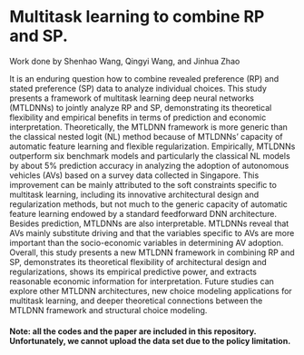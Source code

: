 # Multitask learning to combine RP and SP.
Work done by Shenhao Wang, Qingyi Wang, and Jinhua Zhao

It is an enduring question how to combine revealed preference (RP) and stated preference (SP) data to analyze individual choices. This study presents a framework of multitask learning deep neural networks (MTLDNNs) to jointly analyze RP and SP, demonstrating its theoretical flexibility and empirical benefits in terms of prediction and economic interpretation. Theoretically, the MTLDNN framework is more generic than the classical nested logit (NL) method because of MTLDNNs’ capacity of automatic feature learning and flexible regularization. Empirically, MTLDNNs outperform six benchmark models and particularly the classical NL models by about 5% prediction accuracy in analyzing the adoption of autonomous vehicles (AVs) based on a survey data collected in Singapore. This improvement can be mainly attributed to the soft constraints specific to multitask learning, including its innovative architectural design and regularization methods, but not much to the generic capacity of automatic feature learning endowed by a standard feedforward DNN architecture. Besides prediction, MTLDNNs are also interpretable. MTLDNNs reveal that AVs mainly substitute driving and that the variables specific to AVs are more important than the socio-economic variables in determining AV adoption. Overall, this study presents a new MTLDNN framework in combining RP and SP, demonstrates its theoretical flexibility of architectural design and regularizations, shows its empirical predictive power, and extracts reasonable economic information for interpretation. Future studies can explore other MTLDNN architectures, new choice modeling applications for multitask learning, and deeper theoretical connections between the MTLDNN framework and structural choice modeling.

#### Note: all the codes and the paper are included in this repository. Unfortunately, we cannot upload the data set due to the policy limitation.
